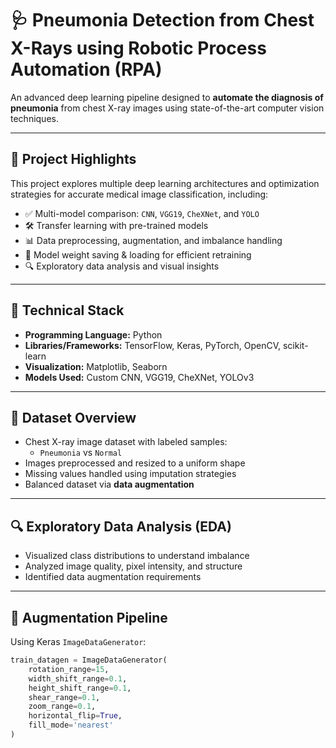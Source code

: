 # 🩺 Pneumonia Detection from Chest X-Rays using Robotic Process Automation (RPA) 

An advanced deep learning pipeline designed to **automate the diagnosis of pneumonia** from chest X-ray images using state-of-the-art computer vision techniques.

---

## 🚀 Project Highlights

This project explores multiple deep learning architectures and optimization strategies for accurate medical image classification, including:

- ✅ Multi-model comparison: `CNN`, `VGG19`, `CheXNet`, and `YOLO`
- 🛠️ Transfer learning with pre-trained models
- 📊 Data preprocessing, augmentation, and imbalance handling
- 💾 Model weight saving & loading for efficient retraining
- 🔍 Exploratory data analysis and visual insights

---

## 🧠 Technical Stack

- **Programming Language:** Python
- **Libraries/Frameworks:** TensorFlow, Keras, PyTorch, OpenCV, scikit-learn
- **Visualization:** Matplotlib, Seaborn
- **Models Used:** Custom CNN, VGG19, CheXNet, YOLOv3

---

## 📂 Dataset Overview

- Chest X-ray image dataset with labeled samples:
  - `Pneumonia` vs `Normal`
- Images preprocessed and resized to a uniform shape
- Missing values handled using imputation strategies
- Balanced dataset via **data augmentation**

---

## 🔍 Exploratory Data Analysis (EDA)

- Visualized class distributions to understand imbalance
- Analyzed image quality, pixel intensity, and structure
- Identified data augmentation requirements

---

## 🧪 Augmentation Pipeline

Using Keras `ImageDataGenerator`:

```python
train_datagen = ImageDataGenerator(
    rotation_range=15,
    width_shift_range=0.1,
    height_shift_range=0.1,
    shear_range=0.1,
    zoom_range=0.1,
    horizontal_flip=True,
    fill_mode='nearest'
)
